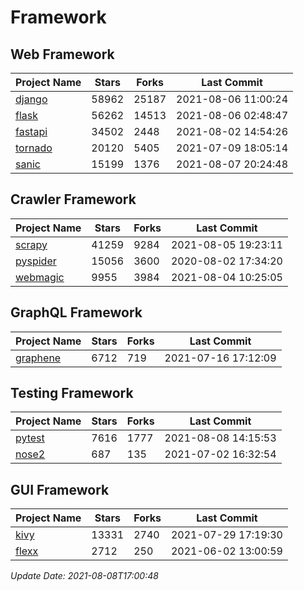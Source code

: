 # Framework

## Web Framework
| Project Name | Stars | Forks | Last Commit |
| ------------ | ----- | ----- | ----------- |
| [django](https://github.com/django/django) | 58962 | 25187 | 2021-08-06 11:00:24 |
| [flask](https://github.com/pallets/flask) | 56262 | 14513 | 2021-08-06 02:48:47 |
| [fastapi](https://github.com/tiangolo/fastapi) | 34502 | 2448 | 2021-08-02 14:54:26 |
| [tornado](https://github.com/tornadoweb/tornado) | 20120 | 5405 | 2021-07-09 18:05:14 |
| [sanic](https://github.com/sanic-org/sanic) | 15199 | 1376 | 2021-08-07 20:24:48 |

## Crawler Framework
| Project Name | Stars | Forks | Last Commit |
| ------------ | ----- | ----- | ----------- |
| [scrapy](https://github.com/scrapy/scrapy) | 41259 | 9284 | 2021-08-05 19:23:11 |
| [pyspider](https://github.com/binux/pyspider) | 15056 | 3600 | 2020-08-02 17:34:20 |
| [webmagic](https://github.com/code4craft/webmagic) | 9955 | 3984 | 2021-08-04 10:25:05 |

## GraphQL Framework
| Project Name | Stars | Forks | Last Commit |
| ------------ | ----- | ----- | ----------- |
| [graphene](https://github.com/graphql-python/graphene) | 6712 | 719 | 2021-07-16 17:12:09 |

## Testing Framework
| Project Name | Stars | Forks | Last Commit |
| ------------ | ----- | ----- | ----------- |
| [pytest](https://github.com/pytest-dev/pytest) | 7616 | 1777 | 2021-08-08 14:15:53 |
| [nose2](https://github.com/nose-devs/nose2) | 687 | 135 | 2021-07-02 16:32:54 |

## GUI Framework
| Project Name | Stars | Forks | Last Commit |
| ------------ | ----- | ----- | ----------- |
| [kivy](https://github.com/kivy/kivy) | 13331 | 2740 | 2021-07-29 17:19:30 |
| [flexx](https://github.com/flexxui/flexx) | 2712 | 250 | 2021-06-02 13:00:59 |

*Update Date: 2021-08-08T17:00:48*